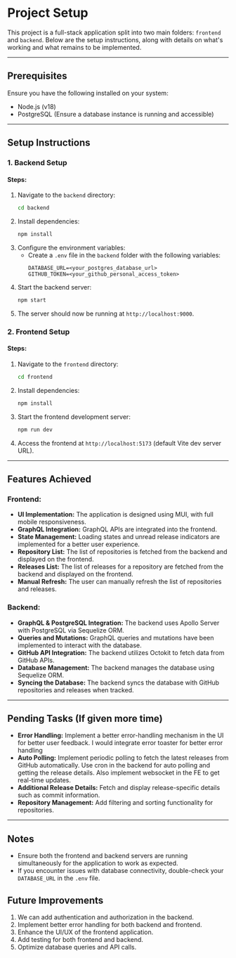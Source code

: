 # Project Setup

This project is a full-stack application split into two main folders: `frontend` and `backend`. Below are the setup instructions, along with details on what's working and what remains to be implemented.

---

## Prerequisites

Ensure you have the following installed on your system:
- Node.js (v18)
- PostgreSQL (Ensure a database instance is running and accessible)

---

## Setup Instructions

### 1. Backend Setup

#### Steps:
1. Navigate to the `backend` directory:
   ```bash
   cd backend
   ```
2. Install dependencies:
   ```bash
   npm install
   ```
3. Configure the environment variables:
   - Create a `.env` file in the `backend` folder with the following variables:
     ```env
     DATABASE_URL=<your_postgres_database_url>
     GITHUB_TOKEN=<your_github_personal_access_token>
     ```
4. Start the backend server:
   ```bash
   npm start
   ```
5. The server should now be running at `http://localhost:9000`.

### 2. Frontend Setup

#### Steps:
1. Navigate to the `frontend` directory:
   ```bash
   cd frontend
   ```
2. Install dependencies:
   ```bash
   npm install
   ```
3. Start the frontend development server:
   ```bash
   npm run dev
   ```
4. Access the frontend at `http://localhost:5173` (default Vite dev server URL).

---

## Features Achieved

### Frontend:
- **UI Implementation:** The application is designed using MUI, with full mobile responsiveness.
- **GraphQL Integration:** GraphQL APIs are integrated into the frontend.
- **State Management:** Loading states and unread release indicators are implemented for a better user experience.
- **Repository List:** The list of repositories is fetched from the backend and displayed on the frontend.
- **Releases List:** The list of releases for a repository are fetched from the backend and displayed on the frontend.
- **Manual Refresh:** The user can manually refresh the list of repositories and releases.

### Backend:
- **GraphQL & PostgreSQL Integration:** The backend uses Apollo Server with PostgreSQL via Sequelize ORM.
- **Queries and Mutations:** GraphQL queries and mutations have been implemented to interact with the database.
- **GitHub API Integration:** The backend utilizes Octokit to fetch data from GitHub APIs.
- **Database Management:** The backend manages the database using Sequelize ORM.
- **Syncing the Database:** The backend syncs the database with GitHub repositories and releases when tracked.

---

## Pending Tasks (If given more time)

- **Error Handling:** Implement a better error-handling mechanism in the UI for better user feedback. I would integrate error toaster for better error handling
- **Auto Polling:** Implement periodic polling to fetch the latest releases from GitHub automatically. Use cron in the backend for auto polling and getting the release details. Also implement websocket in the FE to get real-time updates.
- **Additional Release Details:** Fetch and display release-specific details such as commit information.
- **Repository Management:** Add filtering and sorting functionality for repositories.

---

## Notes

- Ensure both the frontend and backend servers are running simultaneously for the application to work as expected.
- If you encounter issues with database connectivity, double-check your `DATABASE_URL` in the `.env` file.


## Future Improvements
1. We can add authentication and authorization in the backend.
2. Implement better error handling for both backend and frontend.
3. Enhance the UI/UX of the frontend application.
4. Add testing for both frontend and backend.
5. Optimize database queries and API calls.